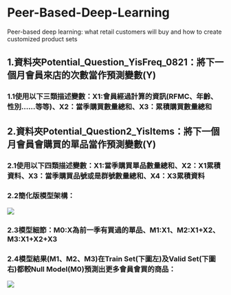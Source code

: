 # Peer-Based-Deep-Learning
Peer-based deep learning: what retail customers will buy and how to create customized product sets

## 1.資料夾Potential_Question_YisFreq_0821：將下一個月會員來店的次數當作預測變數(Y)
### 1.1使用以下三類描述變數：X1:會員經過計算的資訊(RFMC、年齡、性別......等等)、X2：當季購買數量總和、X3：累積購買數量總和


## 2.資料夾Potential_Question2_YisItems：將下一個月會員會購買的單品當作預測變數(Y)
### 2.1使用以下四類描述變數：X1:當季購買單品數量總和、X2：X1累積資料、X3：當季購買品號或是群號數量總和、X4：X3累積資料
### 2.2簡化版模型架構： 
![](https://github.com/YuTaNCCU/Peer-Based-Deep-Learning/blob/master/Potential_Question2_YisItems/model%20architecture.PNG)
### 2.3模型細節：M0:X為前一季有買過的單品、M1:X1、M2:X1+X2、M3:X1+X2+X3
### 2.4模型結果(M1、M2、M3)在Train Set(下圖左)及Valid Set(下圖右)都較Null Model(M0)預測出更多會員會買的商品： 
![](https://github.com/YuTaNCCU/Peer-Based-Deep-Learning/blob/master/Potential_Question2_YisItems/M0123compare.PNG)
